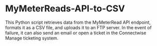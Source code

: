 # MyMeterReads-API-to-CSV
This Python script retrieves data from the MyMeterRead API endpoint, formats it as a CSV file, and uploads it to an FTP server. In the event of failure, it can also send an email or open a ticket in the Connectwise Manage ticketing system.
